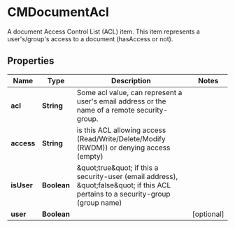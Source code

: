 

# CMDocumentAcl

A document Access Control List (ACL) item.  This item represents a user's/group's access to a document (hasAccess or not).

## Properties

| Name | Type | Description | Notes |
|------------ | ------------- | ------------- | -------------|
|**acl** | **String** | Some acl value, can represent a user&#39;s email address or the name of a remote security-group. |  |
|**access** | **String** | is this ACL allowing access (Read/Write/Delete/Modify (RWDM)) or denying access (empty) |  |
|**isUser** | **Boolean** | \&quot;true\&quot; if this a security-user (email address), \&quot;false\&quot; if this ACL pertains to a security-group (group name) |  |
|**user** | **Boolean** |  |  [optional] |



